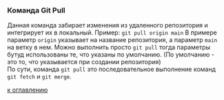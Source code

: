 ### Команда Git Pull

Данная команда забирает изменения из удаленного репозитория и интегрирует их в локальный.
Пример:
`git pull origin main`
В примере параметр `origin` указывает на название репозитория, а параметр `main` на ветку в нем. Можно выполнить просто `git pull` тогда параметры бутуд использованы те, что указаны по умолчанию. (По умолчанию - это то, что указывается при создании репозитория)  
По сути, команда `git pull` это последовательное выполнение команд `git fetch` и `git merge`.

[к оглавлению](./readme.md)
